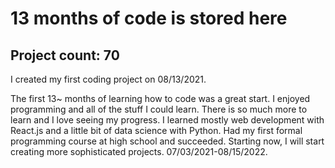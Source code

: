 # 13 months of code is stored here

## Project count: 70

I created my first coding project on 08/13/2021.

The first 13~ months of learning how to code was a great start. I enjoyed programming and all of the stuff I could learn. There is so much more to learn and I love seeing my progress. I learned mostly web development with React.js and a little bit of data science with Python. Had my first formal programming course at high school and succeeded. Starting now, I will start creating more sophisticated projects. 07/03/2021-08/15/2022.
